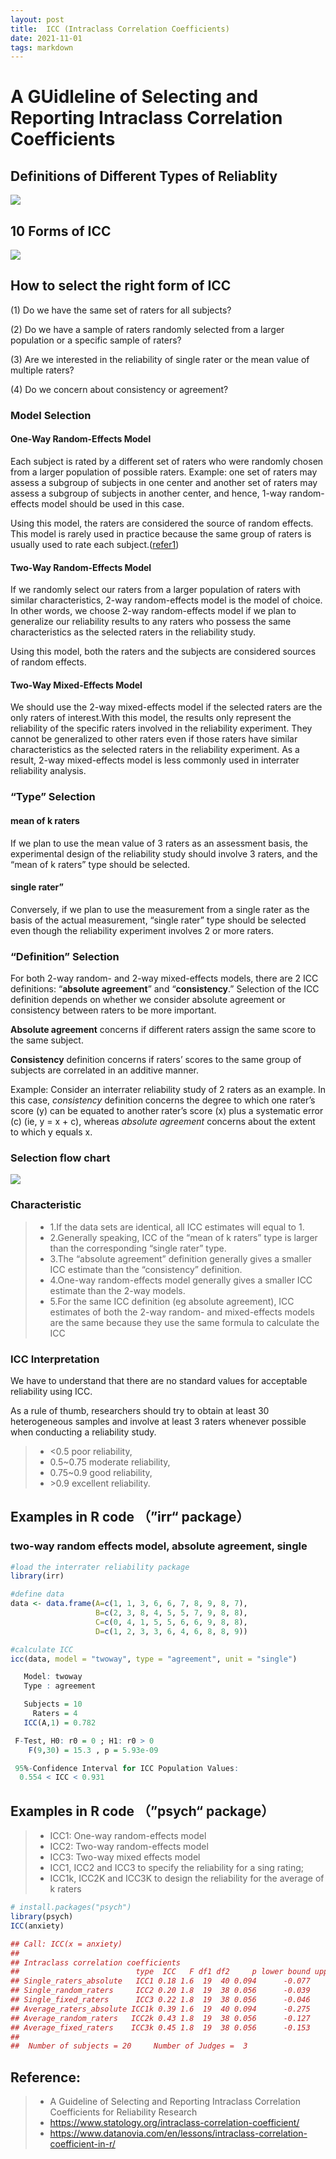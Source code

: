 ```yaml
---
layout: post
title:  ICC (Intraclass Correlation Coefficients) 
date: 2021-11-01
tags: markdown    
---
```


# A GUidleline of Selecting and Reporting Intraclass Correlation Coefficients
## Definitions of Different Types of Reliablity
![](/images/blog/ICC_definition.png)
## 10 Forms of ICC
![](/images/blog/10forms.png)
## How to select the right form of ICC
(1) Do we have the same set of raters for all subjects? 

(2) Do we have a sample of raters randomly selected from a larger population or a specific sample of raters? 

(3) Are we interested in the reliability of single rater or the mean value of multiple raters? 

(4) Do we concern about consistency or agreement?
### Model Selection
#### One-Way Random-Effects Model
Each subject is rated by a different set of raters who were randomly chosen from a larger population of possible raters. Example: one set of raters may assess a subgroup of subjects in one center and another set of raters may assess a subgroup of subjects in another center, and hence, 1-way random-effects model should be used in this case.

Using this model, the raters are considered the source of random effects. This model is rarely used in practice because the same group of raters is usually used to rate each subject.([refer1](https://www.statology.org/intraclass-correlation-coefficient/))
#### Two-Way Random-Effects Model
If we randomly select our raters from a larger population of raters with similar characteristics, 2-way random-effects model is the model of choice. In other words, we choose 2-way random-effects model if we plan to generalize our reliability results to any raters who possess the same characteristics as the selected raters in the reliability study.

Using this model, both the raters and the subjects are considered sources of random effects.

#### Two-Way Mixed-Effects Model
We should use the 2-way mixed-effects model if the selected raters are the only raters of interest.With this model, the results only represent the reliability of the specific raters involved in the reliability experiment. They cannot be generalized to other raters even if those raters have similar characteristics as the selected raters in the reliability experiment. As a result, 2-way mixed-effects model is less commonly used in interrater reliability analysis.



### “Type” Selection
#### mean of k raters
If we plan to use the mean value of 3 raters as an assessment basis, the experimental design of the reliability study should involve 3 raters, and the “mean of k raters” type should be selected.
#### single rater”
Conversely, if we plan to use the measurement from a single rater as the basis of the actual measurement, “single rater” type should be selected even though the reliability experiment involves 2 or more raters.

### “Definition” Selection
For both 2-way random- and 2-way mixed-effects models, there are 2 ICC definitions: “**absolute agreement**” and “**consistency**.” Selection of the ICC definition depends on whether we consider absolute agreement or consistency between raters to be more important.

**Absolute agreement** concerns if different raters assign the same score to the same subject.

**Consistency** definition concerns if raters’ scores to the same group of subjects are correlated in an additive manner.

Example:
Consider an interrater reliability study of 2 raters as an example. In this case, *consistency* definition concerns the degree to which one rater’s score (y) can be equated to another rater’s score (x) plus a systematic error (c) (ie, y = x + c), whereas *absolute agreement* concerns about the extent to which y equals x.

### Selection flow chart
![](/images/blog/flowchart.png)

### Characteristic
>* 1.If the data sets are identical, all ICC estimates will equal to 1.
>* 2.Generally speaking, ICC of the “mean of k raters” type is larger than the corresponding “single rater” type.
>* 3.The “absolute agreement” definition generally gives a smaller ICC estimate than the “consistency” definition.
>* 4.One-way random-effects model generally gives a smaller ICC estimate than the 2-way models.
>* 5.For the same ICC definition (eg absolute agreement), ICC estimates of both the 2-way random- and mixed-effects models are the same because they use the same formula to calculate the ICC


### ICC Interpretation
We have to understand that there are no standard values for acceptable reliability using ICC.

As a rule of thumb, researchers should try to obtain at least 30 heterogeneous samples and involve at least 3 raters whenever possible when conducting a reliability study.

>* <0.5 poor reliability,
>* 0.5~0.75 moderate reliability,
>* 0.75~0.9 good reliability,
>* \>0.9 excellent reliability.

## Examples in R code （”irr“ package）
### two-way random effects model, absolute agreement, single

```R
#load the interrater reliability package
library(irr)

#define data
data <- data.frame(A=c(1, 1, 3, 6, 6, 7, 8, 9, 8, 7),
                   B=c(2, 3, 8, 4, 5, 5, 7, 9, 8, 8),
                   C=c(0, 4, 1, 5, 5, 6, 6, 9, 8, 8),
                   D=c(1, 2, 3, 3, 6, 4, 6, 8, 8, 9))

#calculate ICC
icc(data, model = "twoway", type = "agreement", unit = "single")

   Model: twoway 
   Type : agreement 

   Subjects = 10 
     Raters = 4 
   ICC(A,1) = 0.782

 F-Test, H0: r0 = 0 ; H1: r0 > 0 
    F(9,30) = 15.3 , p = 5.93e-09 

 95%-Confidence Interval for ICC Population Values:
  0.554 < ICC < 0.931
```

## Examples in R code （”psych“ package）
>* ICC1: One-way random-effects model
>* ICC2: Two-way random-effects model
>* ICC3: Two-way mixed effects model
>* ICC1, ICC2 and ICC3 to specify the reliability for a sing rating;
>* ICC1k, ICC2K and ICC3K to design the reliability for the average of k raters

```R
# install.packages("psych")
library(psych)
ICC(anxiety)

## Call: ICC(x = anxiety)
## 
## Intraclass correlation coefficients 
##                          type  ICC   F df1 df2     p lower bound upper bound
## Single_raters_absolute   ICC1 0.18 1.6  19  40 0.094      -0.077        0.48
## Single_random_raters     ICC2 0.20 1.8  19  38 0.056      -0.039        0.49
## Single_fixed_raters      ICC3 0.22 1.8  19  38 0.056      -0.046        0.52
## Average_raters_absolute ICC1k 0.39 1.6  19  40 0.094      -0.275        0.74
## Average_random_raters   ICC2k 0.43 1.8  19  38 0.056      -0.127        0.75
## Average_fixed_raters    ICC3k 0.45 1.8  19  38 0.056      -0.153        0.77
## 
##  Number of subjects = 20     Number of Judges =  3

```

## Reference:
>* A Guideline of Selecting and Reporting Intraclass Correlation Coefficients for Reliability Research
>* https://www.statology.org/intraclass-correlation-coefficient/
>* https://www.datanovia.com/en/lessons/intraclass-correlation-coefficient-in-r/
